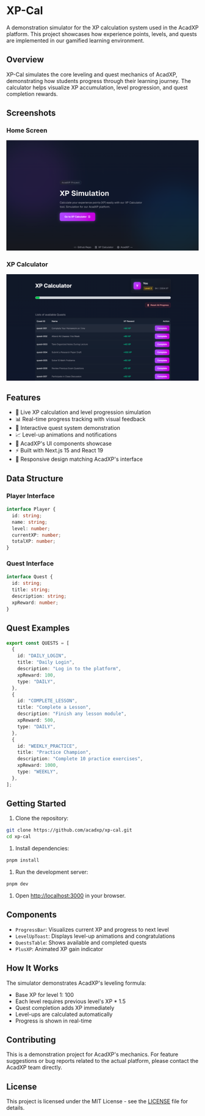# XP-Cal

A demonstration simulator for the XP calculation system used in the AcadXP platform. This project showcases how experience points, levels, and quests are implemented in our gamified learning environment.

## Overview

XP-Cal simulates the core leveling and quest mechanics of AcadXP, demonstrating how students progress through their learning journey. The calculator helps visualize XP accumulation, level progression, and quest completion rewards.

## Screenshots

### Home Screen

![Home Screen](./public/screenshots/home-screen.png)

### XP Calculator

![XP Calculator Screen](./public/screenshots/xp-cal-screen.png)

## Features

- 🧮 Live XP calculation and level progression simulation
- 📊 Real-time progress tracking with visual feedback
- 🎯 Interactive quest system demonstration
- 📈 Level-up animations and notifications
- 🎨 AcadXP's UI components showcase
- ⚡ Built with Next.js 15 and React 19
- 📱 Responsive design matching AcadXP's interface

## Data Structure

### Player Interface

```typescript
interface Player {
  id: string;
  name: string;
  level: number;
  currentXP: number;
  totalXP: number;
}
```

### Quest Interface

```typescript
interface Quest {
  id: string;
  title: string;
  description: string;
  xpReward: number;
}
```

## Quest Examples

```typescript
export const QUESTS = [
  {
    id: "DAILY_LOGIN",
    title: "Daily Login",
    description: "Log in to the platform",
    xpReward: 100,
    type: "DAILY",
  },
  {
    id: "COMPLETE_LESSON",
    title: "Complete a Lesson",
    description: "Finish any lesson module",
    xpReward: 500,
    type: "DAILY",
  },
  {
    id: "WEEKLY_PRACTICE",
    title: "Practice Champion",
    description: "Complete 10 practice exercises",
    xpReward: 1000,
    type: "WEEKLY",
  },
];
```

## Getting Started

1. Clone the repository:

```bash
git clone https://github.com/acadxp/xp-cal.git
cd xp-cal
```

1. Install dependencies:

```bash
pnpm install
```

1. Run the development server:

```bash
pnpm dev
```

1. Open [http://localhost:3000](http://localhost:3000) in your browser.

## Components

- `ProgressBar`: Visualizes current XP and progress to next level
- `LevelUpToast`: Displays level-up animations and congratulations
- `QuestsTable`: Shows available and completed quests
- `PlusXP`: Animated XP gain indicator

## How It Works

The simulator demonstrates AcadXP's leveling formula:

- Base XP for level 1: 100
- Each level requires previous level's XP \* 1.5
- Quest completion adds XP immediately
- Level-ups are calculated automatically
- Progress is shown in real-time

## Contributing

This is a demonstration project for AcadXP's mechanics. For feature suggestions or bug reports related to the actual platform, please contact the AcadXP team directly.

## License

This project is licensed under the MIT License - see the [LICENSE](LICENSE) file for details.
